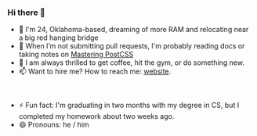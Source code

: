 ### Hi there 👋

- 🔭 I'm 24, Oklahoma-based, dreaming of more RAM and relocating near a big red hanging bridge
- 🌱 When I’m not submitting pull requests, I'm probably reading docs or taking notes on [Mastering PostCSS](https://github.com/PacktPublishing/Mastering-PostCSS-for-Web-Design)
- 👯 I am always thrilled to get coffee, hit the gym, or do something new.
- 📫 Want to hire me? How to reach me: [website](https://claycurry.com).
<br>

- ⚡ Fun fact: I'm graduating in two months with my degree in CS, but I completed my homework about two weeks ago. 
- 😄 Pronouns: he / him


<!--
**clay-curry/clay-curry** is a ✨ _special_ ✨ repository because its `README.md` (this file) appears on your GitHub profile.

Here are some ideas to get you started:


-->
